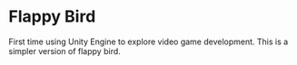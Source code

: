 # Flappy Bird
First time using Unity Engine to explore video game development. This is a simpler version of flappy bird. 
